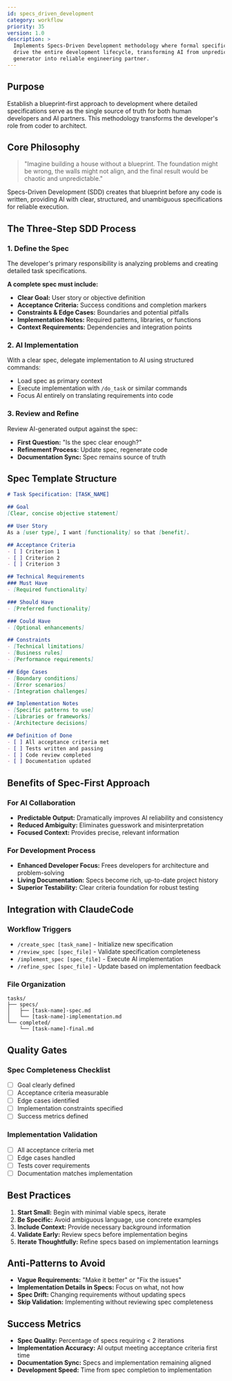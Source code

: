 ```yaml
---
id: specs_driven_development
category: workflow
priority: 35
version: 1.0
description: >
  Implements Specs-Driven Development methodology where formal specifications
  drive the entire development lifecycle, transforming AI from unpredictable
  generator into reliable engineering partner.
---
```


## Purpose

Establish a blueprint-first approach to development where detailed specifications serve as the single source of truth for both human developers and AI partners. This methodology transforms the developer's role from coder to architect.

## Core Philosophy

> "Imagine building a house without a blueprint. The foundation might be wrong, the walls might not align, and the final result would be chaotic and unpredictable."

Specs-Driven Development (SDD) creates that blueprint before any code is written, providing AI with clear, structured, and unambiguous specifications for reliable execution.

## The Three-Step SDD Process

### 1. Define the Spec
The developer's primary responsibility is analyzing problems and creating detailed task specifications.

**A complete spec must include:**
- **Clear Goal:** User story or objective definition
- **Acceptance Criteria:** Success conditions and completion markers  
- **Constraints & Edge Cases:** Boundaries and potential pitfalls
- **Implementation Notes:** Required patterns, libraries, or functions
- **Context Requirements:** Dependencies and integration points

### 2. AI Implementation
With a clear spec, delegate implementation to AI using structured commands:
- Load spec as primary context
- Execute implementation with `/do_task` or similar commands
- Focus AI entirely on translating requirements into code

### 3. Review and Refine
Review AI-generated output against the spec:
- **First Question:** "Is the spec clear enough?"
- **Refinement Process:** Update spec, regenerate code
- **Documentation Sync:** Spec remains source of truth

## Spec Template Structure

```markdown
# Task Specification: [TASK_NAME]

## Goal
[Clear, concise objective statement]

## User Story
As a [user type], I want [functionality] so that [benefit].

## Acceptance Criteria
- [ ] Criterion 1
- [ ] Criterion 2  
- [ ] Criterion 3

## Technical Requirements
### Must Have
- [Required functionality]

### Should Have  
- [Preferred functionality]

### Could Have
- [Optional enhancements]

## Constraints
- [Technical limitations]
- [Business rules]  
- [Performance requirements]

## Edge Cases
- [Boundary conditions]
- [Error scenarios]
- [Integration challenges]

## Implementation Notes
- [Specific patterns to use]
- [Libraries or frameworks]
- [Architecture decisions]

## Definition of Done
- [ ] All acceptance criteria met
- [ ] Tests written and passing
- [ ] Code review completed
- [ ] Documentation updated
```

## Benefits of Spec-First Approach

### For AI Collaboration
- **Predictable Output:** Dramatically improves AI reliability and consistency
- **Reduced Ambiguity:** Eliminates guesswork and misinterpretation  
- **Focused Context:** Provides precise, relevant information

### For Development Process
- **Enhanced Developer Focus:** Frees developers for architecture and problem-solving
- **Living Documentation:** Specs become rich, up-to-date project history
- **Superior Testability:** Clear criteria foundation for robust testing

## Integration with ClaudeCode

### Workflow Triggers
- `/create_spec [task_name]` - Initialize new specification
- `/review_spec [spec_file]` - Validate specification completeness  
- `/implement_spec [spec_file]` - Execute AI implementation
- `/refine_spec [spec_file]` - Update based on implementation feedback

### File Organization
```
tasks/
├── specs/
│   ├── [task-name]-spec.md
│   └── [task-name]-implementation.md
└── completed/
    └── [task-name]-final.md
```

## Quality Gates

### Spec Completeness Checklist
- [ ] Goal clearly defined
- [ ] Acceptance criteria measurable
- [ ] Edge cases identified
- [ ] Implementation constraints specified
- [ ] Success metrics defined

### Implementation Validation
- [ ] All acceptance criteria met
- [ ] Edge cases handled
- [ ] Tests cover requirements
- [ ] Documentation matches implementation

## Best Practices

1. **Start Small:** Begin with minimal viable specs, iterate
2. **Be Specific:** Avoid ambiguous language, use concrete examples
3. **Include Context:** Provide necessary background information
4. **Validate Early:** Review specs before implementation begins
5. **Iterate Thoughtfully:** Refine specs based on implementation learnings

## Anti-Patterns to Avoid

- **Vague Requirements:** "Make it better" or "Fix the issues"
- **Implementation Details in Specs:** Focus on what, not how
- **Spec Drift:** Changing requirements without updating specs
- **Skip Validation:** Implementing without reviewing spec completeness

## Success Metrics

- **Spec Quality:** Percentage of specs requiring < 2 iterations
- **Implementation Accuracy:** AI output meeting acceptance criteria first time
- **Documentation Sync:** Specs and implementation remaining aligned
- **Development Speed:** Time from spec completion to implementation